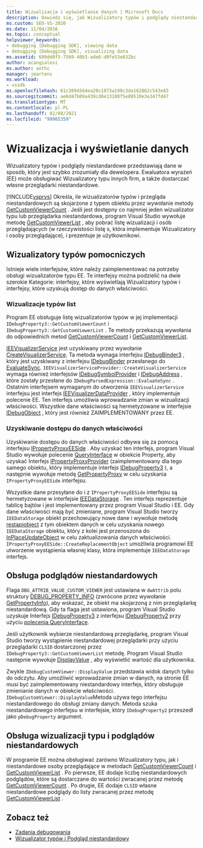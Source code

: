 ```yaml
---
title: Wizualizacja i wyświetlanie danych | Microsoft Docs
description: Dowiedz się, jak Wizualizatory typów i podglądy niestandardowe przedstawiają dane deweloperom. Ewaluatora wyrażeń obsługuje Wizualizatory typu innej firmy.
ms.custom: SEO-VS-2020
ms.date: 11/04/2016
ms.topic: conceptual
helpviewer_keywords:
- debugging [Debugging SDK], viewing data
- debugging [Debugging SDK], visualizing data
ms.assetid: 699dd0f5-7569-40b3-ade6-d0fe53e832bc
author: acangialosi
ms.author: anthc
manager: jmartens
ms.workload:
- vssdk
ms.openlocfilehash: 61c2094564ea20c1073a198c3da162862c543e65
ms.sourcegitcommit: ae6d47b09a439cd0e13180f5e89510e3e347fd47
ms.translationtype: MT
ms.contentlocale: pl-PL
ms.lasthandoff: 02/08/2021
ms.locfileid: "99965359"
---
```

# <a name="visualizing-and-viewing-data"></a>Wizualizacja i wyświetlanie danych
Wizualizatory typów i podglądy niestandardowe przedstawiają dane w sposób, który jest szybko zrozumiały dla dewelopera. Ewaluatora wyrażeń (EE) może obsługiwać Wizualizatory typu innych firm, a także dostarczać własne przeglądarki niestandardowe.

 [!INCLUDE[vsprvs](../../code-quality/includes/vsprvs_md.md)] Określa, ile wizualizatorów typów i przegląda niestandardowych są skojarzone z typem obiektu przez wywołanie metody [GetCustomViewerCount](../../extensibility/debugger/reference/idebugproperty3-getcustomviewercount.md) . Jeśli jest dostępny co najmniej jeden wizualizator typu lub przeglądarka niestandardowa, program Visual Studio wywołuje metodę [GetCustomViewerList](../../extensibility/debugger/reference/idebugproperty3-getcustomviewerlist.md) , aby pobrać listę wizualizacji i osób przeglądających (w rzeczywistości listę s, która implementuje Wizualizatory i osoby przeglądające), i prezentuje je użytkownikowi.

## <a name="supporting-type-visualizers"></a>Wizualizatory typów pomocniczych
 Istnieje wiele interfejsów, które należy zaimplementować na potrzeby obsługi wizualizatorów typu EE. Te interfejsy można podzielić na dwie szerokie Kategorie: interfejsy, które wyświetlają Wizualizatory typów i interfejsy, które uzyskują dostęp do danych właściwości.

### <a name="listing-type-visualizers"></a>Wizualizacje typów list
 Program EE obsługuje listę wizualizatorów typów w jej implementacji `IDebugProperty3::GetCustomViewerCount` i `IDebugProperty3::GetCustomViewerList` . Te metody przekazują wywołania do odpowiednich metod [GetCustomViewerCount](../../extensibility/debugger/reference/ieevisualizerservice-getcustomviewercount.md) i [GetCustomViewerList](../../extensibility/debugger/reference/ieevisualizerservice-getcustomviewerlist.md).

 [IEEVisualizerService](../../extensibility/debugger/reference/ieevisualizerservice.md) jest uzyskiwany przez wywołanie [CreateVisualizerService](../../extensibility/debugger/reference/ieevisualizerserviceprovider-createvisualizerservice.md). Ta metoda wymaga interfejsu [IDebugBinder3](../../extensibility/debugger/reference/idebugbinder3.md) , który jest uzyskiwany z interfejsu [IDebugBinder](../../extensibility/debugger/reference/idebugbinder.md) przesłanego do [EvaluateSync](../../extensibility/debugger/reference/idebugparsedexpression-evaluatesync.md). `IEEVisualizerServiceProvider::CreateVisualizerService` wymaga również interfejsów [IDebugSymbolProvider](../../extensibility/debugger/reference/idebugsymbolprovider.md) i [IDebugAddress](../../extensibility/debugger/reference/idebugaddress.md) , które zostały przesłane do `IDebugParsedExpression::EvaluateSync` . Ostatnim interfejsem wymaganym do utworzenia `IEEVisualizerService` interfejsu jest interfejs [IEEVisualizerDataProvider](../../extensibility/debugger/reference/ieevisualizerdataprovider.md) , który implementuje polecenie EE. Ten interfejs umożliwia wprowadzanie zmian w wizualizacji właściwości. Wszystkie dane właściwości są hermetyzowane w interfejsie [IDebugObject](../../extensibility/debugger/reference/idebugobject.md) , który jest również ZAIMPLEMENTOWANY przez EE.

### <a name="accessing-property-data"></a>Uzyskiwanie dostępu do danych właściwości
 Uzyskiwanie dostępu do danych właściwości odbywa się za pomocą interfejsu [IPropertyProxyEESide](../../extensibility/debugger/reference/ipropertyproxyeeside.md) . Aby uzyskać ten interfejs, program Visual Studio wywołuje polecenie [QueryInterface](/cpp/atl/queryinterface) w obiekcie Property, aby uzyskać Interfejs [IPropertyProxyProvider](../../extensibility/debugger/reference/ipropertyproxyprovider.md) (zaimplementowany dla tego samego obiektu, który implementuje interfejs [IDebugProperty3](../../extensibility/debugger/reference/idebugproperty3.md) ), a następnie wywołuje metodę [GetPropertyProxy](../../extensibility/debugger/reference/ipropertyproxyprovider-getpropertyproxy.md) w celu uzyskania `IPropertyProxyEESide` interfejsu.

 Wszystkie dane przesyłane do i z `IPropertyProxyEESide` interfejsu są hermetyzowane w interfejsie [IEEDataStorage](../../extensibility/debugger/reference/ieedatastorage.md) . Ten interfejs reprezentuje tablicę bajtów i jest implementowany przez program Visual Studio i EE. Gdy dane właściwości mają być zmieniane, program Visual Studio tworzy `IEEDataStorage` obiekt przechowujący nowe dane i wywołuje metodę [restąpiobject](../../extensibility/debugger/reference/ipropertyproxyeeside-createreplacementobject.md) z tym obiektem danych w celu uzyskania nowego `IEEDataStorage` obiektu, który z kolei jest przenoszona do [InPlaceUpdateObject](../../extensibility/debugger/reference/ipropertyproxyeeside-inplaceupdateobject.md) w celu zaktualizowania danych właściwości. `IPropertyProxyEESide::CreateReplacementObject` umożliwia programowi EE utworzenie wystąpienia własnej klasy, która implementuje `IEEDataStorage` interfejs.

## <a name="supporting-custom-viewers"></a>Obsługa podglądów niestandardowych
 Flaga `DBG_ATTRIB_VALUE_CUSTOM_VIEWER` jest ustawiana w `dwAttrib` polu struktury [DEBUG_PROPERTY_INFO](../../extensibility/debugger/reference/debug-property-info.md) (zwrócone przez wywołanie [GetPropertyInfo](../../extensibility/debugger/reference/idebugproperty2-getpropertyinfo.md)), aby wskazać, że obiekt ma skojarzoną z nim przeglądarkę niestandardową. Gdy ta flaga jest ustawiona, program Visual Studio uzyskuje Interfejs [IDebugProperty3](../../extensibility/debugger/reference/idebugproperty3.md) z interfejsu [IDebugProperty2](../../extensibility/debugger/reference/idebugproperty2.md) przy użyciu [polecenia QueryInterface](/cpp/atl/queryinterface).

 Jeśli użytkownik wybierze niestandardową przeglądarkę, program Visual Studio tworzy wystąpienie niestandardowej przeglądarki przy użyciu przeglądarki `CLSID` dostarczonej przez `IDebugProperty3::GetCustomViewerList` metodę. Program Visual Studio następnie wywołuje [DisplayValue](../../extensibility/debugger/reference/idebugcustomviewer-displayvalue.md) , aby wyświetlić wartość dla użytkownika.

 Zwykle `IDebugCustomViewer::DisplayValue` przedstawia widok danych tylko do odczytu. Aby umożliwić wprowadzanie zmian w danych, na stronie EE musi być zaimplementowany niestandardowy interfejs, który obsługuje zmienianie danych w obiekcie właściwości. `IDebugCustomViewer::DisplayValue`Metoda używa tego interfejsu niestandardowego do obsługi zmiany danych. Metoda szuka niestandardowego interfejsu w interfejsie, który `IDebugProperty2` przeszedł jako `pDebugProperty` argument.

## <a name="supporting-both-type-visualizers-and-custom-viewers"></a>Obsługa wizualizacji typu i podglądów niestandardowych
 W programie EE można obsługiwać zarówno Wizualizatory typu, jak i niestandardowe osoby przeglądające w metodach [GetCustomViewerCount](../../extensibility/debugger/reference/idebugproperty3-getcustomviewercount.md) i [GetCustomViewerList](../../extensibility/debugger/reference/idebugproperty3-getcustomviewerlist.md) . Po pierwsze, EE dodaje liczbę niestandardowych podglądów, które są dostarczane do wartości zwracanej przez metodę [GetCustomViewerCount](../../extensibility/debugger/reference/ieevisualizerservice-getcustomviewercount.md) . Po drugie, EE dodaje `CLSID` własne niestandardowe podglądy do listy zwracanej przez metodę [GetCustomViewerList](../../extensibility/debugger/reference/ieevisualizerservice-getcustomviewerlist.md) .

## <a name="see-also"></a>Zobacz też
- [Zadania debugowania](../../extensibility/debugger/debugging-tasks.md)
- [Wizualizator typów i Podgląd niestandardowy](../../extensibility/debugger/type-visualizer-and-custom-viewer.md)
